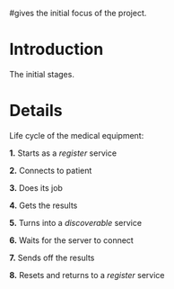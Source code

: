#gives the initial focus of the project.

# Introduction #

The initial stages.


# Details #

Life cycle of the medical equipment:

**1.** Starts as a _register_ service

**2.** Connects to patient

**3.** Does its job

**4.** Gets the results

**5.** Turns into a _discoverable_ service

**6.** Waits for the server to connect

**7.** Sends off the results

**8.** Resets and returns to a _register_ service